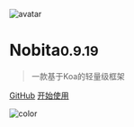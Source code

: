 
![avatar](https://api.iamtang.com/images/nobita_logo.png)

# Nobita<small>0.9.19</small>

> 一款基于Koa的轻量级框架

[GitHub](https://github.com/nobitajs/nobita)
[开始使用](#Nobita是什么)

![color](#f2f2f2)